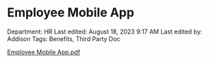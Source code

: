# Employee Mobile App

Department: HR
Last edited: August 18, 2023 9:17 AM
Last edited by: Addison
Tags: Benefits, Third Party Doc

[Employee Mobile App.pdf](Employee%20Mobile%20App%201bcb59d92e304d11a444e3f4d551e20d/Employee_Mobile_App.pdf)